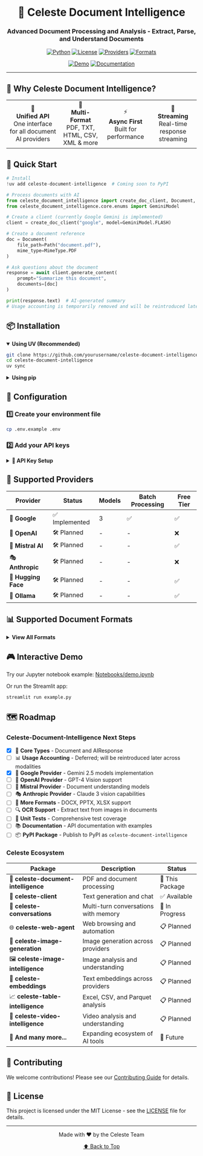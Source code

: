 <div align="center">

# 📄 Celeste Document Intelligence

### Advanced Document Processing and Analysis - Extract, Parse, and Understand Documents

[![Python](https://img.shields.io/badge/Python-3.13+-blue?style=for-the-badge&logo=python&logoColor=white)](https://www.python.org/)
[![License](https://img.shields.io/badge/License-MIT-green?style=for-the-badge&logo=opensourceinitiative&logoColor=white)](LICENSE)
[![Providers](https://img.shields.io/badge/Providers-1_Implemented-orange?style=for-the-badge&logo=google&logoColor=white)](#-supported-providers)
[![Formats](https://img.shields.io/badge/Document_Formats-PDF_TXT_DOCX-purple?style=for-the-badge&logo=files&logoColor=white)](#-supported-formats)

[![Demo](https://img.shields.io/badge/🚀_Try_Demo-Jupyter-F37626?style=for-the-badge)](Notebooks/demo.ipynb)
[![Documentation](https://img.shields.io/badge/📚_Docs-Coming_Soon-blue?style=for-the-badge)](#)

</div>

---

## 🎯 Why Celeste Document Intelligence?

<div align="center">
  <table>
    <tr>
      <td align="center">🔌<br><b>Unified API</b><br>One interface for all document AI providers</td>
      <td align="center">📄<br><b>Multi-Format</b><br>PDF, TXT, HTML, CSV, XML & more</td>
      <td align="center">⚡<br><b>Async First</b><br>Built for performance</td>
      <td align="center">🌊<br><b>Streaming</b><br>Real-time response streaming</td>
    </tr>
  </table>
</div>

## 🚀 Quick Start

```python
# Install
!uv add celeste-document-intelligence  # Coming soon to PyPI

# Process documents with AI
from celeste_document_intelligence import create_doc_client, Document, MimeType
from celeste_document_intelligence.core.enums import GeminiModel

# Create a client (currently Google Gemini is implemented)
client = create_doc_client("google", model=GeminiModel.FLASH)

# Create a document reference
doc = Document(
    file_path=Path("document.pdf"),
    mime_type=MimeType.PDF
)

# Ask questions about the document
response = await client.generate_content(
    prompt="Summarize this document",
    documents=[doc]
)

print(response.text)  # AI-generated summary
# Usage accounting is temporarily removed and will be reintroduced later
```

## 📦 Installation

<details open>
<summary><b>Using UV (Recommended)</b></summary>

```bash
git clone https://github.com/yourusername/celeste-document-intelligence
cd celeste-document-intelligence
uv sync
```
</details>

<details>
<summary><b>Using pip</b></summary>

```bash
git clone https://github.com/yourusername/celeste-document-intelligence
cd celeste-document-intelligence
pip install -e .
```
</details>

## 🔧 Configuration

### 1️⃣ Create your environment file
```bash
cp .env.example .env
```

### 2️⃣ Add your API keys

<details>
<summary><b>🔑 API Key Setup</b></summary>

| Provider | Environment Variable | Get API Key |
|----------|---------------------|-------------|
| 🌈 **Gemini** | `GOOGLE_API_KEY` | [Google AI Studio](https://aistudio.google.com/app/apikey) |
| 🤖 **OpenAI** | `OPENAI_API_KEY` | [OpenAI Platform](https://platform.openai.com/api-keys) |
| 🌊 **Mistral** | `MISTRAL_API_KEY` | [Mistral Console](https://console.mistral.ai/) |
| 🎭 **Anthropic** | `ANTHROPIC_API_KEY` | [Anthropic Console](https://console.anthropic.com/) |
| 🤗 **Hugging Face** | `HUGGINGFACE_TOKEN` | [HF Settings](https://huggingface.co/settings/tokens) |
| 🦙 **Ollama** | *No key needed!* | [Install Ollama](https://ollama.com/download) |

</details>

## 🎨 Supported Providers

<div align="center">

| Provider | Status | Models | Batch Processing | Free Tier |
|----------|--------|--------|-----------------|------------|
| 🌈 **Google** | ✅ Implemented | 3 | ✅ | ✅ |
| 🤖 **OpenAI** | 🛠️ Planned | - | - | ❌ |
| 🌊 **Mistral AI** | 🛠️ Planned | - | - | ✅ |
| 🎭 **Anthropic** | 🛠️ Planned | - | - | ❌ |
| 🤗 **Hugging Face** | 🛠️ Planned | - | - | ✅ |
| 🦙 **Ollama** | 🛠️ Planned | - | - | ✅ |

</div>

## 📊 Supported Document Formats

<details>
<summary><b>View All Formats</b></summary>

### 📄 Documents
- **PDF** - Portable Document Format
- **TXT** - Plain text files
- **HTML** - Web pages
- **XML** - Structured data
- **RTF** - Rich Text Format
- **CSV** - Comma-separated values

### 💻 Code
- **Python** (.py)
- **JavaScript** (.js)
- **CSS** (.css)
- **Markdown** (.md)

### 🌈 AI Models (Currently Implemented)
- **Gemini 2.5 Flash Lite** - Fast, lightweight model
- **Gemini 2.5 Flash** - Balanced performance
- **Gemini 2.5 Pro** - Highest capability

</details>

## 🎮 Interactive Demo

Try our Jupyter notebook example: [Notebooks/demo.ipynb](Notebooks/demo.ipynb)

Or run the Streamlit app:
```bash
streamlit run example.py
```

## 🗺️ Roadmap

### Celeste-Document-Intelligence Next Steps
- [x] 📝 **Core Types** - Document and AIResponse
- [ ] 📊 **Usage Accounting** - Deferred; will be reintroduced later across modalities
- [x] 🌈 **Google Provider** - Gemini 2.5 models implementation
- [ ] 🤖 **OpenAI Provider** - GPT-4 Vision support
- [ ] 🌊 **Mistral Provider** - Document understanding models
- [ ] 🎭 **Anthropic Provider** - Claude 3 vision capabilities
- [ ] 📑 **More Formats** - DOCX, PPTX, XLSX support
- [ ] 🔍 **OCR Support** - Extract text from images in documents
- [ ] 🧪 **Unit Tests** - Comprehensive test coverage
- [ ] 📚 **Documentation** - API documentation with examples
- [ ] 📦 **PyPI Package** - Publish to PyPI as `celeste-document-intelligence`

### Celeste Ecosystem

| Package | Description | Status |
|---------|-------------|--------|
| 📄 **celeste-document-intelligence** | PDF and document processing | 🔄 This Package |
| 💬 **celeste-client** | Text generation and chat | ✅ Available |
| 💬 **celeste-conversations** | Multi-turn conversations with memory | 🔄 In Progress |
| 🌐 **celeste-web-agent** | Web browsing and automation | 📋 Planned |
| 🎨 **celeste-image-generation** | Image generation across providers | 📋 Planned |
| 🖼️ **celeste-image-intelligence** | Image analysis and understanding | 📋 Planned |
| 🌟 **celeste-embeddings** | Text embeddings across providers | 📋 Planned |
| 📈 **celeste-table-intelligence** | Excel, CSV, and Parquet analysis | 📋 Planned |
| 🎥 **celeste-video-intelligence** | Video analysis and understanding | 📋 Planned |
| 🚀 **And many more...** | Expanding ecosystem of AI tools | 🔮 Future |

## 🤝 Contributing

We welcome contributions! Please see our [Contributing Guide](CONTRIBUTING.md) for details.

## 📄 License

This project is licensed under the MIT License - see the [LICENSE](LICENSE) file for details.

---

<div align="center">
  Made with ❤️ by the Celeste Team
  
  <a href="#-celeste-document-intelligence">⬆ Back to Top</a>
</div>